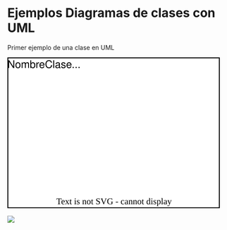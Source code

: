 # Ejemplos Diagramas de clases con UML


Primer ejemplo de una clase en UML

![](./diagramas/dia01.drawio.svg)

![](./diagramas/dia02.drawio.svg)